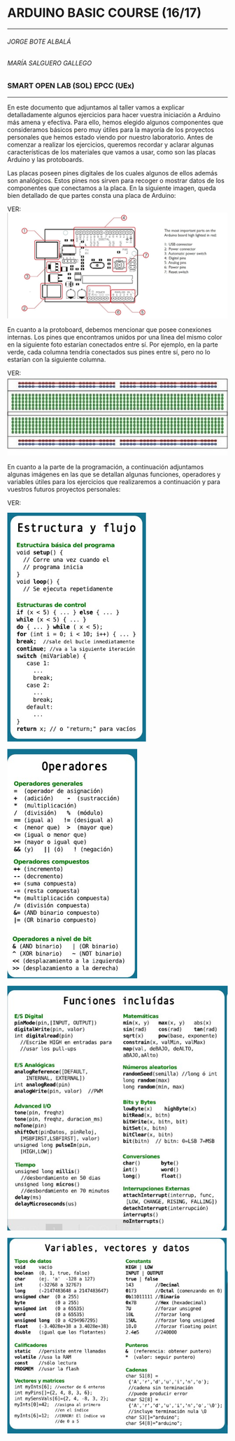 # ARDUINO BASIC COURSE (16/17)
---
######  JORGE BOTE ALBALÁ
###### MARÍA SALGUERO GALLEGO
### SMART OPEN LAB (SOL) EPCC (UEx)  
---

En este documento que adjuntamos al taller vamos a explicar detalladamente algunos ejercicios para hacer vuestra iniciación a Arduino más amena y efectiva. Para ello, hemos elegido algunos componentes que consideramos básicos pero muy útiles para la mayoría de los proyectos personales que hemos estado viendo por nuestro laboratorio. 
Antes de comenzar a realizar los ejercicios, queremos recordar y aclarar algunas características de los materiales que vamos a usar, como son las placas Arduino y las protoboards. 

Las placas poseen pines digitales de los cuales algunos de ellos además son analógicos. Estos pines nos sirven para recoger o mostrar datos de los componentes que conectamos a la placa. En la siguiente imagen, queda bien detallado de que partes consta una placa de Arduino:

VER: ![Alt text](ArduinoBoard.jpg?raw=true "Arduino Board")

En cuanto a la protoboard, debemos mencionar que posee conexiones internas. Los pines que encontramos unidos por una línea del mismo color en la siguiente foto estarían conectados entre sí. Por ejemplo, en la parte verde, cada columna tendría conectados sus pines entre sí, pero no lo estarían con la siguiente columna.

VER: ![Alt text](Protoboard.jpg?raw=true "Protoboard")

En cuanto a la parte de la programación, a continuación adjuntamos algunas imágenes en las que se detallan algunas funciones, operadores y variables útiles para los ejercicios que realizaremos a continuación y para vuestros futuros proyectos personales:

VER:

![Alt text](Estructura%26Flujo.jpg?raw=true "Estructura y Flujo")

![Alt text](Operadores.jpg?raw=true "Operadores")

![Alt text](Funciones.jpg?raw=true "Funciones")

![Alt text](VariablesVectores%26Datos.jpg?raw=true "Variables, Vectores y Datos")
